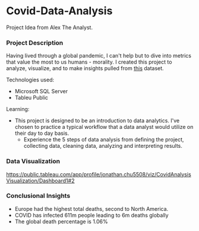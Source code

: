 # Covid-Data-Analysis
Project Idea from Alex The Analyst. 

### Project Description
Having lived through a global pandemic, I can't help but to dive into metrics that value the most to us humans - morality. I created this project to analyze, visualize, and to make insights pulled from [this](https://ourworldindata.org/covid-deaths) dataset. 

Technologies used:
- Microsoft SQL Server
- Tableu Public

Learning:
- This project is designed to be an introduction to data analytics. I've chosen to practice a typical workflow that a data analyst would utilize on their day to day basis.
	- Experience the 5 steps of data analysis from defining the project, collecting data, cleaning data, analyzing and interpreting results. 

### Data Visualization
https://public.tableau.com/app/profile/jonathan.chu5508/viz/CovidAnalysisVisualization/Dashboard1#2

### Conclusional Insights
- Europe had the highest total deaths, second to North America. 
- COVID has infected 611m people leading to 6m deaths globally
- The global death percentage is 1.06%
